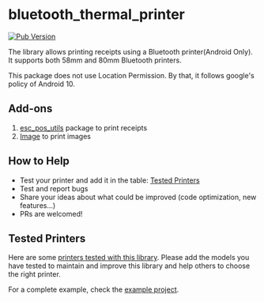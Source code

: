# bluetooth_thermal_printer

[![Pub Version](https://img.shields.io/pub/v/bluetooth_thermal_printer)](https://pub.dev/packages/bluetooth_thermal_printer)

The library allows printing receipts using a Bluetooth printer(Android Only).  It supports both 58mm and 80mm Bluetooth printers. 

This package does not use Location Permission. By that, it follows google's policy of Android 10.

## Add-ons
1. [esc_pos_utils](https://pub.dev/packages/esc_pos_utils) package to print receipts 
2. [Image](https://pub.dev/packages/image) to print images


## How to Help
* Test your printer and add it in the table: [Tested Printers](printers.md)
* Test and report bugs
* Share your ideas about what could be improved (code optimization, new features...)
* PRs are welcomed!


## Tested Printers
Here are some [printers tested with this library](printers.md). Please add the models you have tested to maintain and improve this library and help others to choose the right printer.

For a complete example, check the [example project](example/).